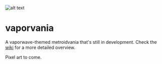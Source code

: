 ![alt text](https://raw.githubusercontent.com/adriangarza/vaporvania/master/running-spritesheet.png)
# vaporvania
A vaporwave-themed metroidvania that's still in development. Check the [wiki](https://github.com/adriangarza/vaporvania/wiki) for a more detailed overview.

Pixel art to come.
